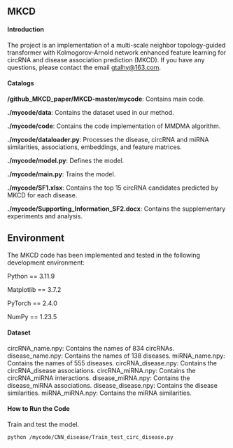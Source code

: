 ## MKCD
#### Introduction
The project is an implementation of a multi-scale neighbor topology-guided transformer with Kolmogorov-Arnold network enhanced feature learning for circRNA and disease association prediction (MKCD). If you have any questions, please contact the email gtalhy@163.com.

#### Catalogs
**/github_MKCD_paper/MKCD-master/mycode**: Contains main code.

**./mycode/data**: Contains the dataset used in our method.

**./mycode/code**: Contains the code implementation of MMDMA algorithm.

**./mycode/dataloader.py**: Processes the disease, circRNA and miRNA similarities, associations, embeddings, and feature matrices.

**./mycode/model.py**: Defines the model.

**./mycode/main.py**: Trains the model.

**./mycode/SF1.xlsx**: Contains the top 15 circRNA candidates predicted by MKCD for each disease.

**./mycode/Supporting_Information_SF2.docx**: Contains the supplementary experiments and analysis.

## Environment
The MKCD code has been implemented and tested in the following development environment:

Python == 3.11.9

Matplotlib == 3.7.2

PyTorch == 2.4.0

NumPy == 1.23.5

#### Dataset
circRNA_name.npy: Contains the names of 834 circRNAs.
disease_name.npy: Contains the names of 138 diseases.
miRNA_name.npy: Contains the names of 555 diseases.
circRNA_disease.npy: Contains the circRNA_disease associations.
circRNA_miRNA.npy: Contains the circRNA_miRNA interactions.
disease_miRNA.npy: Contains the disease_miRNA associations.
disease_disease.npy: Contains the disease similarities.
miRNA_miRNA.npy: Contains the miRNA similarities.

#### How to Run the Code
Train and test the model.
```
python /mycode/CNN_disease/Train_test_circ_disease.py
```
